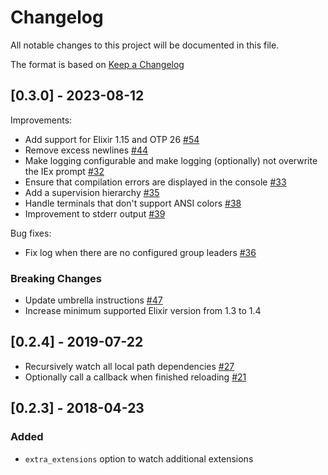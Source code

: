 # Changelog
All notable changes to this project will be documented in this file.

The format is based on [Keep a Changelog](https://keepachangelog.com/en/1.0.0/)

## [0.3.0] - 2023-08-12

Improvements:
* Add support for Elixir 1.15 and OTP 26 [#54](https://github.com/falood/exsync/pull/54)
* Remove excess newlines [#44](https://github.com/falood/exsync/pull/44)
* Make logging configurable and make logging (optionally) not overwrite the IEx prompt [#32](https://github.com/falood/exsync/pull/32)
* Ensure that compilation errors are displayed in the console [#33](https://github.com/falood/exsync/pull/33)
* Add a supervision hierarchy [#35](https://github.com/falood/exsync/pull/35)
* Handle terminals that don't support ANSI colors [#38](https://github.com/falood/exsync/pull/38)
* Improvement to stderr output [#39](https://github.com/falood/exsync/pull/39)

Bug fixes:
* Fix log when there are no configured group leaders [#36](https://github.com/falood/exsync/pull/36)

### Breaking Changes

* Update umbrella instructions [#47](https://github.com/falood/exsync/pull/47)
* Increase minimum supported Elixir version from 1.3 to 1.4

## [0.2.4] - 2019-07-22

* Recursively watch all local path dependencies [#27](https://github.com/falood/exsync/pull/27)
* Optionally call a callback when finished reloading [#21](https://github.com/falood/exsync/pull/21)

## [0.2.3] - 2018-04-23

### Added
* `extra_extensions` option to watch additional extensions
